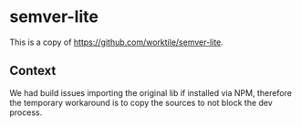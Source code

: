 # semver-lite

This is a copy of https://github.com/worktile/semver-lite.

## Context

We had build issues importing the original lib if installed via NPM, therefore the temporary workaround is to copy the
sources to not block the dev process.
